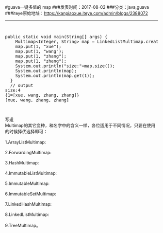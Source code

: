 #guava一键多值的 map
###发表时间：2017-08-02
###分类：java,guava
###iteye原始地址：<a href="https://kanpiaoxue.iteye.com/admin/blogs/2388072" target="_blank">https://kanpiaoxue.iteye.com/admin/blogs/2388072</a>

---

<div class="iteye-blog-content-contain" style="font-size: 14px;"> 
 <p>&nbsp;</p> 
 <pre name="code" class="java">public static void main(String[] args) {
    Multimap&lt;Integer, String&gt; map = LinkedListMultimap.create();
    map.put(1, "xue");
    map.put(1, "wang");
    map.put(1, "zhang");
    map.put(1, "zhang");
    System.out.println("size:"+map.size());
    System.out.println(map);
    System.out.println(map.get(1));
  }
  // output
size:4
{1=[xue, wang, zhang, zhang]}
[xue, wang, zhang, zhang]</pre> 
 <p>&nbsp;</p> 
 <div class="quote_title">
  写道
 </div> 
 <div class="quote_div">
  Multimap的其它变种，和名字中的含义一样，各位适用于不同情况，只要在使用的时候择优选择即可：
  <br>
  <br>1.ArrayListMultimap:
  <br>
  <br>2.ForwardingMultimap:
  <br>
  <br>3.HashMultimap:
  <br>
  <br>4.ImmutableListMultimap:
  <br>
  <br>5.ImmutableMultimap:
  <br>
  <br>6.ImmutableSetMultimap:
  <br>
  <br>7.LinkedHashMultimap:
  <br>
  <br>8.LinkedListMultimap:
  <br>
  <br>9.TreeMultimap。
 </div> 
 <p>&nbsp;</p> 
</div>